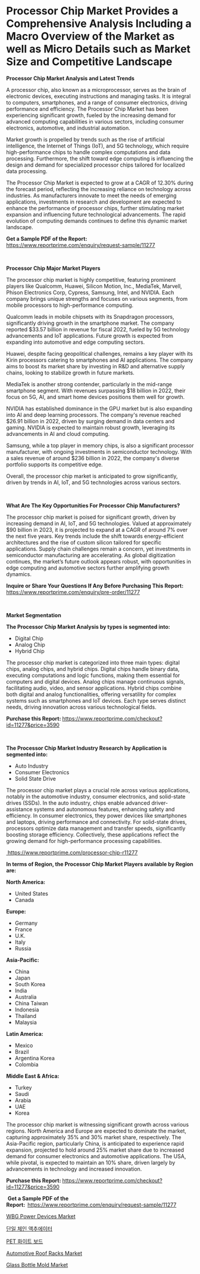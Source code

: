 <p><h1>Processor Chip Market Provides a Comprehensive Analysis Including a Macro Overview of the Market as well as Micro Details such as Market Size and Competitive Landscape</h1></p><p><strong>Processor Chip Market Analysis and Latest Trends</strong></p>
<p><p>A processor chip, also known as a microprocessor, serves as the brain of electronic devices, executing instructions and managing tasks. It is integral to computers, smartphones, and a range of consumer electronics, driving performance and efficiency. The Processor Chip Market has been experiencing significant growth, fueled by the increasing demand for advanced computing capabilities in various sectors, including consumer electronics, automotive, and industrial automation.</p><p>Market growth is propelled by trends such as the rise of artificial intelligence, the Internet of Things (IoT), and 5G technology, which require high-performance chips to handle complex computations and data processing. Furthermore, the shift toward edge computing is influencing the design and demand for specialized processor chips tailored for localized data processing.</p><p>The Processor Chip Market is expected to grow at a CAGR of 12.30% during the forecast period, reflecting the increasing reliance on technology across industries. As manufacturers innovate to meet the needs of emerging applications, investments in research and development are expected to enhance the performance of processor chips, further stimulating market expansion and influencing future technological advancements. The rapid evolution of computing demands continues to define this dynamic market landscape.</p></p>
<p><strong>Get a Sample PDF of the Report:&nbsp;</strong> <a href="https://www.reportprime.com/enquiry/request-sample/11277">https://www.reportprime.com/enquiry/request-sample/11277</a></p>
<p>&nbsp;</p>
<p><strong>Processor Chip Major Market Players</strong></p>
<p><p>The processor chip market is highly competitive, featuring prominent players like Qualcomm, Huawei, Silicon Motion, Inc., MediaTek, Marvell, Phison Electronics Corp, Cypress, Samsung, Intel, and NVIDIA. Each company brings unique strengths and focuses on various segments, from mobile processors to high-performance computing.</p><p>Qualcomm leads in mobile chipsets with its Snapdragon processors, significantly driving growth in the smartphone market. The company reported $33.57 billion in revenue for fiscal 2022, fueled by 5G technology advancements and IoT applications. Future growth is expected from expanding into automotive and edge computing sectors.</p><p>Huawei, despite facing geopolitical challenges, remains a key player with its Kirin processors catering to smartphones and AI applications. The company aims to boost its market share by investing in R&D and alternative supply chains, looking to stabilize growth in future markets.</p><p>MediaTek is another strong contender, particularly in the mid-range smartphone segment. With revenues surpassing $18 billion in 2022, their focus on 5G, AI, and smart home devices positions them well for growth.</p><p>NVIDIA has established dominance in the GPU market but is also expanding into AI and deep learning processors. The company's revenue reached $26.91 billion in 2022, driven by surging demand in data centers and gaming. NVIDIA is expected to maintain robust growth, leveraging its advancements in AI and cloud computing.</p><p>Samsung, while a top player in memory chips, is also a significant processor manufacturer, with ongoing investments in semiconductor technology. With a sales revenue of around $236 billion in 2022, the company's diverse portfolio supports its competitive edge.</p><p>Overall, the processor chip market is anticipated to grow significantly, driven by trends in AI, IoT, and 5G technologies across various sectors.</p></p>
<p>&nbsp;</p>
<p><strong>What Are The Key Opportunities For Processor Chip Manufacturers?</strong></p>
<p><p>The processor chip market is poised for significant growth, driven by increasing demand in AI, IoT, and 5G technologies. Valued at approximately $90 billion in 2023, it is projected to expand at a CAGR of around 7% over the next five years. Key trends include the shift towards energy-efficient architectures and the rise of custom silicon tailored for specific applications. Supply chain challenges remain a concern, yet investments in semiconductor manufacturing are accelerating. As global digitization continues, the market’s future outlook appears robust, with opportunities in edge computing and automotive sectors further amplifying growth dynamics.</p></p>
<p><strong>Inquire or Share Your Questions If Any Before Purchasing This Report:</strong> <a href="https://www.reportprime.com/enquiry/pre-order/11277">https://www.reportprime.com/enquiry/pre-order/11277</a></p>
<p>&nbsp;</p>
<p><strong>Market Segmentation</strong></p>
<p><strong>The Processor Chip Market Analysis by types is segmented into:</strong></p>
<p><ul><li>Digital Chip</li><li>Analog Chip</li><li>Hybrid Chip</li></ul></p>
<p><p>The processor chip market is categorized into three main types: digital chips, analog chips, and hybrid chips. Digital chips handle binary data, executing computations and logic functions, making them essential for computers and digital devices. Analog chips manage continuous signals, facilitating audio, video, and sensor applications. Hybrid chips combine both digital and analog functionalities, offering versatility for complex systems such as smartphones and IoT devices. Each type serves distinct needs, driving innovation across various technological fields.</p></p>
<p><strong>Purchase this Report:&nbsp;</strong><a href="https://www.reportprime.com/checkout?id=11277&price=3590">https://www.reportprime.com/checkout?id=11277&price=3590</a></p>
<p>&nbsp;</p>
<p><strong>The Processor Chip Market Industry Research by Application is segmented into:</strong></p>
<p><ul><li>Auto Industry</li><li>Consumer Electronics</li><li>Solid State Drive</li></ul></p>
<p><p>The processor chip market plays a crucial role across various applications, notably in the automotive industry, consumer electronics, and solid-state drives (SSDs). In the auto industry, chips enable advanced driver-assistance systems and autonomous features, enhancing safety and efficiency. In consumer electronics, they power devices like smartphones and laptops, driving performance and connectivity. For solid-state drives, processors optimize data management and transfer speeds, significantly boosting storage efficiency. Collectively, these applications reflect the growing demand for high-performance processing capabilities.</p></p>
<p><a href="https://www.reportprime.com/processor-chip-r11277">&nbsp;https://www.reportprime.com/processor-chip-r11277</a></p>
<p><strong>In terms of Region, the Processor Chip Market Players available by Region are:</strong></p>
<p>
    <p> <strong> North America: </strong>
        <ul>
            <li>United States</li>
            <li>Canada</li>
        </ul>
        </p> 
    <p> <strong> Europe: </strong>
        <ul>
            <li>Germany</li>
            <li>France</li>
            <li>U.K.</li>
            <li>Italy</li>
            <li>Russia</li>
        </ul>
        </p> 
    <p> <strong> Asia-Pacific: </strong>
        <ul>
            <li>China</li>
            <li>Japan</li>
            <li>South Korea</li>
            <li>India</li>
            <li>Australia</li>
            <li>China Taiwan</li>
            <li>Indonesia</li>
            <li>Thailand</li>
            <li>Malaysia</li>
        </ul>
        </p> 
    <p> <strong> Latin America: </strong>
        <ul>
            <li>Mexico</li>
            <li>Brazil</li>
            <li>Argentina Korea</li>
            <li>Colombia</li>
        </ul>
        </p> 
    <p> <strong> Middle East & Africa: </strong>
        <ul>
            <li>Turkey</li>
            <li>Saudi</li>
            <li>Arabia</li>
            <li>UAE</li>
            <li>Korea</li>
        </ul>
    </p>
    </p>
<p><p>The processor chip market is witnessing significant growth across various regions. North America and Europe are expected to dominate the market, capturing approximately 35% and 30% market share, respectively. The Asia-Pacific region, particularly China, is anticipated to experience rapid expansion, projected to hold around 25% market share due to increased demand for consumer electronics and automotive applications. The USA, while pivotal, is expected to maintain an 10% share, driven largely by advancements in technology and increased innovation.</p></p>
<p><strong>Purchase this Report: </strong><a href="https://www.reportprime.com/checkout?id=11277&price=3590">https://www.reportprime.com/checkout?id=11277&price=3590</a></p>
<p>&nbsp;<strong>Get a Sample PDF of the Report:&nbsp;&nbsp;</strong><a href="https://www.reportprime.com/enquiry/request-sample/11277">https://www.reportprime.com/enquiry/request-sample/11277</a></p>
<p><strong></strong></p>
<p><p><a href="https://medium.com/@charityrice71/the-wbg-power-devices-market-decisions-are-mostly-driven-by-resource-optimization-and-b6b28a14969e">WBG Power Devices Market</a></p><p><a href="https://medium.com/@percymckty3ytenzie89676/%EB%8B%A8%EC%9D%BC-%EC%B2%B4%EC%9D%B8-%EC%95%A1%EC%B6%94%EC%97%90%EC%9D%B4%ED%84%B0-%EC%8B%9C%EC%9E%A5%EC%9D%80-%EC%96%B4%EB%96%BB%EA%B2%8C-%EB%B0%9C%EC%A0%84%ED%95%A0-%EA%B2%83%EC%9D%B8%EA%B0%80-2024%EB%85%84%EB%B6%80%ED%84%B0-2031%EB%85%84%EA%B9%8C%EC%A7%80%EC%9D%98-%EC%A3%BC%EC%9A%94-%EC%8B%9C%EC%9E%A5-%EB%8F%99%ED%96%A5-%EB%B0%8F-%EC%A7%80%EC%97%AD-%EC%97%AD%ED%95%99-f52156ca598f">단일 체인 액추에이터</a></p><p><a href="https://medium.com/@percymckty3ytenzie89676/pet-white-board-market-%EC%9D%98-%EA%B8%80%EB%A1%9C%EB%B2%8C-%EC%8B%9C%EC%9E%A5-%EA%B0%9C%EC%9A%94%EB%8A%94-%EC%A0%84-%EC%84%B8%EA%B3%84-%EB%B0%8F-%EC%A3%BC%EC%9A%94-%EC%8B%9C%EC%9E%A5%EC%9D%98-%EC%82%B0%EC%97%85%EC%97%90-%EC%98%81%ED%96%A5%EC%9D%84-%EB%AF%B8%EC%B9%98%EB%8A%94-%EC%A3%BC%EC%9A%94-%ED%8A%B8%EB%A0%8C%EB%93%9C%EC%97%90-%EB%8C%80%ED%95%9C-%EB%8F%85%ED%8A%B9%ED%95%9C-%EA%B4%80%EC%A0%90%EC%9D%84-%EC%A0%9C%EA%B3%B5%ED%95%A9%EB%8B%88%EB%8B%A4-00eb3eba2afb">PET 화이트 보드</a></p><p><a href="https://issuu.com/reportprime-2/docs/automotive-roof-racks-market-size-2_9063b49a164ddd">Automotive Roof Racks Market</a></p><p><a href="https://www.linkedin.com/pulse/glass-bottle-mold-market-size-segmentation-trends-growth-yshde?trackingId=TQ8o5RRATX6dGCN%2BnqPpAQ%3D%3D">Glass Bottle Mold Market</a></p></p>